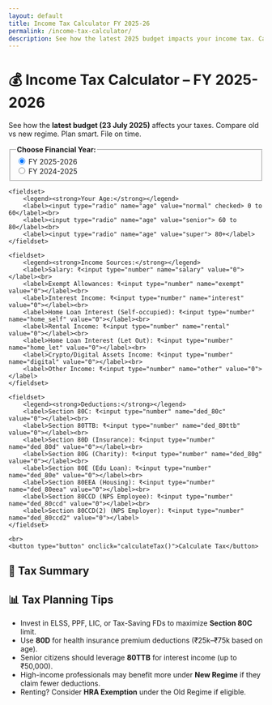 ```yaml
---
layout: default
title: Income Tax Calculator FY 2025-26
permalink: /income-tax-calculator/
description: See how the latest 2025 budget impacts your income tax. Calculate taxes under both old and new regimes with age-wise slabs, deductions, and digital asset income support.
---
```


<h1>💰 Income Tax Calculator – FY 2025-2026</h1>
<p>See how the <strong>latest budget (23 July 2025)</strong> affects your taxes. Compare old vs new regime. Plan smart. File on time.</p>

<form id="tax-form">
    <fieldset>
        <legend><strong>Choose Financial Year:</strong></legend>
        <label><input type="radio" name="fy" value="2025" checked> FY 2025-2026</label><br>
        <label><input type="radio" name="fy" value="2024"> FY 2024-2025</label>
    </fieldset>

    <fieldset>
        <legend><strong>Your Age:</strong></legend>
        <label><input type="radio" name="age" value="normal" checked> 0 to 60</label><br>
        <label><input type="radio" name="age" value="senior"> 60 to 80</label><br>
        <label><input type="radio" name="age" value="super"> 80+</label>
    </fieldset>

    <fieldset>
        <legend><strong>Income Sources:</strong></legend>
        <label>Salary: ₹<input type="number" name="salary" value="0"></label><br>
        <label>Exempt Allowances: ₹<input type="number" name="exempt" value="0"></label><br>
        <label>Interest Income: ₹<input type="number" name="interest" value="0"></label><br>
        <label>Home Loan Interest (Self-occupied): ₹<input type="number" name="home_self" value="0"></label><br>
        <label>Rental Income: ₹<input type="number" name="rental" value="0"></label><br>
        <label>Home Loan Interest (Let Out): ₹<input type="number" name="home_let" value="0"></label><br>
        <label>Crypto/Digital Assets Income: ₹<input type="number" name="digital" value="0"></label><br>
        <label>Other Income: ₹<input type="number" name="other" value="0"></label>
    </fieldset>

    <fieldset>
        <legend><strong>Deductions:</strong></legend>
        <label>Section 80C: ₹<input type="number" name="ded_80c" value="0"></label><br>
        <label>Section 80TTB: ₹<input type="number" name="ded_80ttb" value="0"></label><br>
        <label>Section 80D (Insurance): ₹<input type="number" name="ded_80d" value="0"></label><br>
        <label>Section 80G (Charity): ₹<input type="number" name="ded_80g" value="0"></label><br>
        <label>Section 80E (Edu Loan): ₹<input type="number" name="ded_80e" value="0"></label><br>
        <label>Section 80EEA (Housing): ₹<input type="number" name="ded_80eea" value="0"></label><br>
        <label>Section 80CCD (NPS Employee): ₹<input type="number" name="ded_80ccd" value="0"></label><br>
        <label>Section 80CCD(2) (NPS Employer): ₹<input type="number" name="ded_80ccd2" value="0"></label>
    </fieldset>

    <br>
    <button type="button" onclick="calculateTax()">Calculate Tax</button>
</form>

<h2>🧾 Tax Summary</h2>
<div id="result"></div>

<h2>📊 Tax Planning Tips</h2>
<ul>
    <li>Invest in ELSS, PPF, LIC, or Tax-Saving FDs to maximize <strong>Section 80C</strong> limit.</li>
    <li>Use <strong>80D</strong> for health insurance premium deductions (₹25k–₹75k based on age).</li>
    <li>Senior citizens should leverage <strong>80TTB</strong> for interest income (up to ₹50,000).</li>
    <li>High-income professionals may benefit more under <strong>New Regime</strong> if they claim fewer deductions.</li>
    <li>Renting? Consider <strong>HRA Exemption</strong> under the Old Regime if eligible.</li>
</ul>

<script>
    function calculateTax() {
      const form = document.getElementById("tax-form");
      const values = Object.fromEntries(new FormData(form).entries());
      const age = values.age;
      const fy = values.fy;

      const salary = +values.salary;
      const exempt = +values.exempt;
      const interest = +values.interest;
      const home_self = +values.home_self;
      const rental = +values.rental;
      const home_let = +values.home_let;
      const digital = +values.digital;
      const other = +values.other;

      const income = salary - exempt + interest + rental + digital + other - home_self - home_let;
      const deductions = Math.min(+values.ded_80c, 150000)
                       + +values.ded_80ttb
                       + +values.ded_80d
                       + +values.ded_80g
                       + +values.ded_80e
                       + +values.ded_80eea
                       + +values.ded_80ccd
                       + +values.ded_80ccd2;

      const old_taxable = Math.max(0, income - deductions);
      const new_taxable = Math.max(0, income);

      const old_tax = calculateOldTax(old_taxable, age);
      const new_tax = calculateNewTax(new_taxable);

      document.getElementById("result").innerHTML = `
        <p><strong>Old Regime Taxable Income:</strong> ₹${old_taxable.toLocaleString()}</p>
        <p><strong>New Regime Taxable Income:</strong> ₹${new_taxable.toLocaleString()}</p>
        <p style="color:green;"><strong>Tax under Old Regime:</strong> ₹${old_tax.toLocaleString()}</p>
        <p style="color:blue;"><strong>Tax under New Regime:</strong> ₹${new_tax.toLocaleString()}</p>
        <p><strong>Recommendation:</strong> You save more by using the <b>${old_tax < new_tax ? "Old" : "New"}</b> Regime.</p>
      `;
    }

    function calculateOldTax(income, age) {
      const slabs = {
        normal: [250000, 500000, 1000000],
        senior: [300000, 500000, 1000000],
        super: [500000, 1000000]
      };

      const rates = [0.05, 0.2, 0.3];
      let tax = 0, remaining = income;

      const thresholds = slabs[age];
      if (!thresholds) return 0;

      if (income <= thresholds[0]) return 0;

      if (thresholds.length === 2) {
        if (income <= thresholds[0]) return 0;
        if (income <= thresholds[1]) return (income - thresholds[0]) * 0.2;
        return (thresholds[1] - thresholds[0]) * 0.2 + (income - thresholds[1]) * 0.3;
      }

      if (income <= thresholds[1]) return (income - thresholds[0]) * 0.05;
      if (income <= thresholds[2])
        return (thresholds[1] - thresholds[0]) * 0.05 + (income - thresholds[1]) * 0.2;
      return (thresholds[1] - thresholds[0]) * 0.05 + (thresholds[2] - thresholds[1]) * 0.2 + (income - thresholds[2]) * 0.3;
    }

    function calculateNewTax(income) {
      const slabs = [300000, 600000, 900000, 1200000, 1500000];
      const rates = [0.05, 0.10, 0.15, 0.20, 0.30];
      let tax = 0;

      for (let i = 0; i < slabs.length; i++) {
        if (income > slabs[i]) {
          const prev = i === 0 ? 0 : slabs[i - 1];
          tax += (Math.min(income, slabs[i]) - prev) * rates[i];
        }
      }

      if (income > 1500000) tax += (income - 1500000) * 0.3;
      return tax;
    }
</script>
